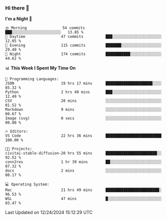 ### Hi there 👋

<!--
**ALiersEL/ALiersEL** is a ✨ _special_ ✨ repository because its `README.md` (this file) appears on your GitHub profile.

Here are some ideas to get you started:

- 🔭 I’m currently working on ...
- 🌱 I’m currently learning ...
- 👯 I’m looking to collaborate on ...
- 🤔 I’m looking for help with ...
- 💬 Ask me about ...
- 📫 How to reach me: ...
- 😄 Pronouns: ...
- ⚡ Fun fact: ...
-->

<!--START_SECTION:waka-->
**I'm a Night 🦉** 

```text
🌞 Morning                54 commits          ███░░░░░░░░░░░░░░░░░░░░░░   13.85 % 
🌆 Daytime                47 commits          ███░░░░░░░░░░░░░░░░░░░░░░   12.05 % 
🌃 Evening                115 commits         ███████░░░░░░░░░░░░░░░░░░   29.49 % 
🌙 Night                  174 commits         ███████████░░░░░░░░░░░░░░   44.62 % 
```


📊 **This Week I Spent My Time On** 

```text
💬 Programming Languages: 
JSON                     19 hrs 17 mins      █████████████████████░░░░   85.32 % 
Python                   2 hrs 49 mins       ███░░░░░░░░░░░░░░░░░░░░░░   12.49 % 
CSV                      20 mins             ░░░░░░░░░░░░░░░░░░░░░░░░░   01.52 % 
Markdown                 9 mins              ░░░░░░░░░░░░░░░░░░░░░░░░░   00.67 % 
Image (svg)              0 secs              ░░░░░░░░░░░░░░░░░░░░░░░░░   00.00 % 

🔥 Editors: 
VS Code                  22 hrs 36 mins      █████████████████████████   100.00 % 

🐱‍💻 Projects: 
civitai-stable-diffusion-20 hrs 55 mins      ███████████████████████░░   92.52 % 
conn2res                 1 hr 39 mins        ██░░░░░░░░░░░░░░░░░░░░░░░   07.32 % 
docs                     2 mins              ░░░░░░░░░░░░░░░░░░░░░░░░░   00.17 % 

💻 Operating System: 
Mac                      21 hrs 49 mins      ████████████████████████░   96.53 % 
WSL                      47 mins             █░░░░░░░░░░░░░░░░░░░░░░░░   03.47 % 
```


 Last Updated on 12/24/2024 15:12:29 UTC
<!--END_SECTION:waka-->

